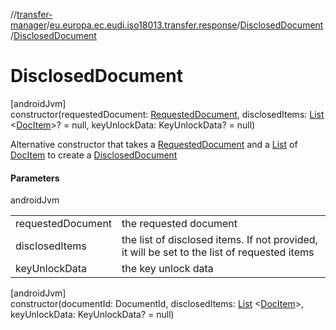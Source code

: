//[transfer-manager](../../../index.md)/[eu.europa.ec.eudi.iso18013.transfer.response](../index.md)/[DisclosedDocument](index.md)/[DisclosedDocument](-disclosed-document.md)

# DisclosedDocument

[androidJvm]\
constructor(requestedDocument: [RequestedDocument](../-requested-document/index.md),
disclosedItems: [List](https://kotlinlang.org/api/latest/jvm/stdlib/kotlin.collections/-list/index.html)
&lt;[DocItem](../-doc-item/index.md)&gt;? = null, keyUnlockData: KeyUnlockData? = null)

Alternative constructor that takes a [RequestedDocument](../-requested-document/index.md) and
a [List](https://kotlinlang.org/api/latest/jvm/stdlib/kotlin.collections/-list/index.html)
of [DocItem](../-doc-item/index.md) to create a [DisclosedDocument](index.md)

#### Parameters

androidJvm

|                   |                                                                                             |
|-------------------|---------------------------------------------------------------------------------------------|
| requestedDocument | the requested document                                                                      |
| disclosedItems    | the list of disclosed items. If not provided, it will be set to the list of requested items |
| keyUnlockData     | the key unlock data                                                                         |

[androidJvm]\
constructor(documentId: DocumentId,
disclosedItems: [List](https://kotlinlang.org/api/latest/jvm/stdlib/kotlin.collections/-list/index.html)
&lt;[DocItem](../-doc-item/index.md)&gt;, keyUnlockData: KeyUnlockData? = null)
